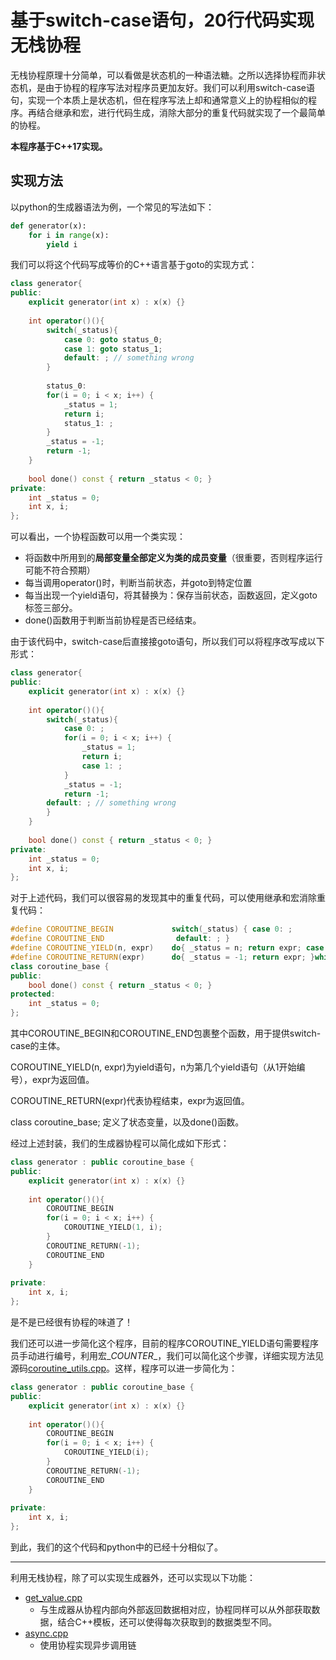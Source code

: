 # 基于switch-case语句，20行代码实现无栈协程

无栈协程原理十分简单，可以看做是状态机的一种语法糖。之所以选择协程而非状态机，是由于协程的程序写法对程序员更加友好。我们可以利用switch-case语句，实现一个本质上是状态机，但在程序写法上却和通常意义上的协程相似的程序。再结合继承和宏，进行代码生成，消除大部分的重复代码就实现了一个最简单的协程。

**本程序基于C++17实现。**

## 实现方法

以python的生成器语法为例，一个常见的写法如下：

```python
def generator(x):
    for i in range(x):
        yield i
```

我们可以将这个代码写成等价的C++语言基于goto的实现方式：

```c++
class generator{
public:
    explicit generator(int x) : x(x) {}
    
    int operator()(){
        switch(_status){
            case 0: goto status_0;
            case 1: goto status_1;
            default: ; // something wrong
        }
        
        status_0:
        for(i = 0; i < x; i++) {
            _status = 1;
            return i;
            status_1: ;
        }
        _status = -1;
        return -1;
    }
    
    bool done() const { return _status < 0; }
private:
    int _status = 0;
    int x, i;
};
```

可以看出，一个协程函数可以用一个类实现：

* 将函数中所用到的**局部变量全部定义为类的成员变量**（很重要，否则程序运行可能不符合预期）
* 每当调用operator()时，判断当前状态，并goto到特定位置
* 每当出现一个yield语句，将其替换为：保存当前状态，函数返回，定义goto标签三部分。
* done()函数用于判断当前协程是否已经结束。

由于该代码中，switch-case后直接接goto语句，所以我们可以将程序改写成以下形式：

```c++
class generator{
public:
    explicit generator(int x) : x(x) {}
    
    int operator()(){
        switch(_status){
            case 0: ;
            for(i = 0; i < x; i++) {
                _status = 1;
                return i;
                case 1: ;
            }
            _status = -1;
            return -1;
        default: ; // something wrong
        }
    }
    
    bool done() const { return _status < 0; }
private:
    int _status = 0;
    int x, i;
};
```

对于上述代码，我们可以很容易的发现其中的重复代码，可以使用继承和宏消除重复代码：

```c++
#define COROUTINE_BEGIN             switch(_status) { case 0: ;
#define COROUTINE_END                default: ; }
#define COROUTINE_YIELD(n, expr)    do{ _status = n; return expr; case n: ; }while(0)
#define COROUTINE_RETURN(expr)      do{ _status = -1; return expr; }while(0)
class coroutine_base {
public:
    bool done() const { return _status < 0; }
protected:
    int _status = 0;
};
```

其中COROUTINE_BEGIN和COROUTINE_END包裹整个函数，用于提供switch-case的主体。

COROUTINE_YIELD(n, expr)为yield语句，n为第几个yield语句（从1开始编号），expr为返回值。

COROUTINE_RETURN(expr)代表协程结束，expr为返回值。

class coroutine_base; 定义了状态变量，以及done()函数。

经过上述封装，我们的生成器协程可以简化成如下形式：

```c++
class generator : public coroutine_base {
public:
    explicit generator(int x) : x(x) {}
    
    int operator()(){
        COROUTINE_BEGIN
        for(i = 0; i < x; i++) {
            COROUTINE_YIELD(1, i);
        }
        COROUTINE_RETURN(-1);
        COROUTINE_END
    }
    
private:
    int x, i;
};
```

是不是已经很有协程的味道了！

我们还可以进一步简化这个程序，目前的程序COROUTINE_YIELD语句需要程序员手动进行编号，利用宏\__COUNTER__，我们可以简化这个步骤，详细实现方法见源码[coroutine_utils.cpp](coroutine_utils.cpp)。这样，程序可以进一步简化为：

```c++
class generator : public coroutine_base {
public:
    explicit generator(int x) : x(x) {}
    
    int operator()(){
        COROUTINE_BEGIN
        for(i = 0; i < x; i++) {
            COROUTINE_YIELD(i);
        }
        COROUTINE_RETURN(-1);
        COROUTINE_END
    }
    
private:
    int x, i;
};
```

到此，我们的这个代码和python中的已经十分相似了。

---

利用无栈协程，除了可以实现生成器外，还可以实现以下功能：

* [get_value.cpp](get_value.cpp)
  * 与生成器从协程内部向外部返回数据相对应，协程同样可以从外部获取数据，结合C++模板，还可以使得每次获取到的数据类型不同。
* [async.cpp](async.cpp)
  * 使用协程实现异步调用链